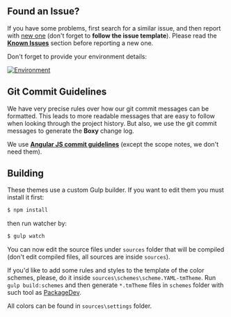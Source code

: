 ## Found an Issue?

If you have some problems, first search for a similar issue, and then report with [new one](https://github.com/ihodev/sublime-boxy/issues) (don't forget to **follow the issue template**). Please read the [**Known Issues**](https://github.com/ihodev/sublime-boxy/wiki#known-issues) section before reporting a new one.

Don't forget to provide your environment details:

[![Environment](https://raw.githubusercontent.com/ihodev/sublime-boxy-assets/master/assets/wiki/env.gif)](https://raw.githubusercontent.com/ihodev/sublime-boxy-assets/master/assets/wiki/env.gif)

## Git Commit Guidelines

We have very precise rules over how our git commit messages can be formatted. This leads to more readable messages that are easy to follow when looking through the project history. But also, we use the git commit messages to generate the **Boxy** change log. 

We use [**Angular JS commit guidelines**](https://github.com/angular/angular.js/blob/master/CONTRIBUTING.md#-git-commit-guidelines) (except the scope notes, we don't need them).

## Building

These themes use a custom Gulp builder. If you want to edit them you must install it first:

```bash
$ npm install
```

then run watcher by:

```bash
$ gulp watch
```

You can now edit the source files under `sources` folder that will be compiled (don't edit compiled files, all sources are inside `sources`).

If you'd like to add some rules and styles to the template of the color schemes, please, do it inside `sources\schemes\scheme.YAML-tmTheme`. Run `gulp build:schemes` and then generate `*.tmTheme` files in `schemes` folder with such tool as [PackageDev](https://github.com/SublimeText/PackageDev).

All colors can be found in `sources\settings` folder.
